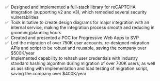 <ul style="list-style-type: '✅  ';">
  <li>Designed and implemented a full-stack library for
      reCAPTCHA integration (supporting v2 and v3), which
      remedied several security vulnerabilities</li>

  <li>Took initiative to create design diagrams for major 
      integration with an internal service, making the 
      integration process smooth and reducing in grooming/planning
      hours</li>

  <li>Created and presented a POC for Progressive Web Apps
      to SVP</li>

  <li>Led the migration of over 750K user accounts, re-designed
      migration APIs and script to be robust and reusable,
      saving the company over $500K/year</li>

  <li>Implemented capability to rehash user credentials with
      industry standard hashing algorithm during migration 
      of over 700K users, as well as assisting with implementation
      and load testing of migration script, saving the company
      over $400K/year</li>
</ul>
